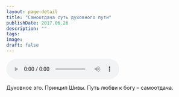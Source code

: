 ```yaml
---
layout: page-detail
title: "Самоотдача суть духовного пути"
publishDate: 2017.06.26
description: ""
tags:
image:
draft: false
---
```


<audio title="2017.06.26 - Самоотдача суть духовного пути.mp3" src="/upload/iblock/a31/a311d3795ad7323123d4d70a1f838231.mp3" controls=""></audio>

 Духовное эго. Принцип Шивы. Путь любви к богу – самоотдача. 

  
